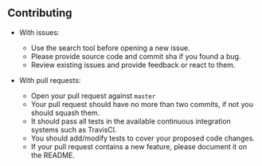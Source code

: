 ## Contributing 

- With issues:
  - Use the search tool before opening a new issue.
  - Please provide source code and commit sha if you found a bug.
  - Review existing issues and provide feedback or react to them.

- With pull requests:
  - Open your pull request against `master`
  - Your pull request should have no more than two commits, if not you should squash them.
  - It should pass all tests in the available continuous integration systems such as TravisCI.
  - You should add/modify tests to cover your proposed code changes.
  - If your pull request contains a new feature, please document it on the README.
